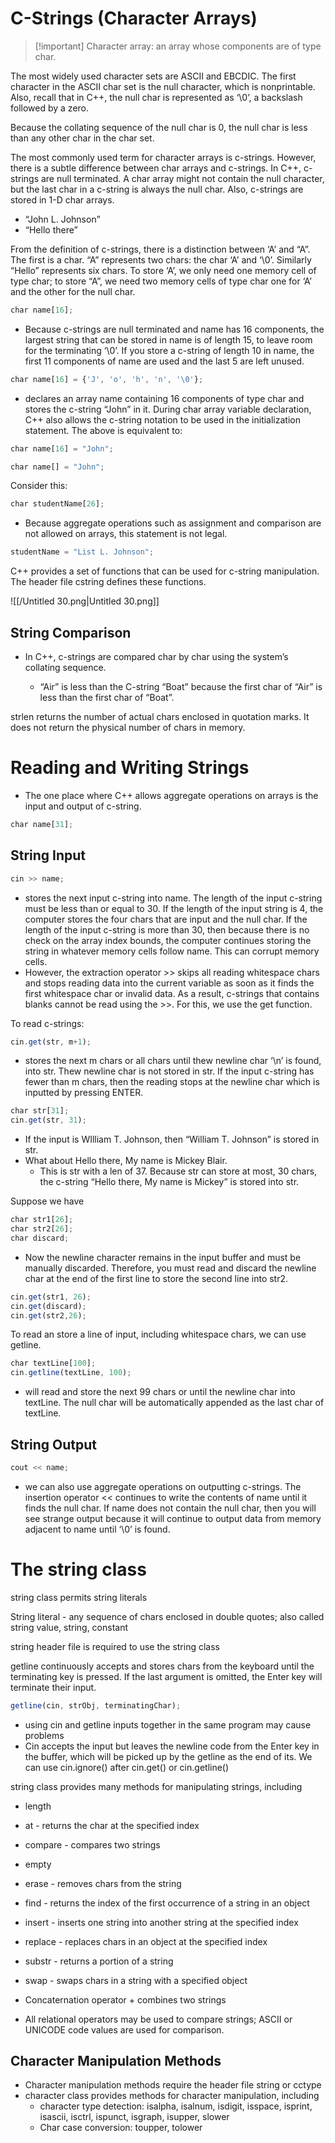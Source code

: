   

# C-Strings (Character Arrays)

  

> [!important] Character array: an array whose components are of type char.

  

The most widely used character sets are ASCII and EBCDIC. The first character in the ASCII char set is the null character, which is nonprintable. Also, recall that in C++, the null char is represented as ‘\0’, a backslash followed by a zero.

  

Because the collating sequence of the null char is 0, the null char is less than any other char in the char set.

  

The most commonly used term for character arrays is c-strings. However, there is a subtle difference between char arrays and c-strings. In C++, c-strings are null terminated. A char array might not contain the null character, but the last char in a c-string is always the null char. Also, c-strings are stored in 1-D char arrays.

- “John L. Johnson”
- “Hello there”

  

From the definition of c-strings, there is a distinction between ‘A’ and “A”. The first is a char. “A” represents two chars: the char ‘A’ and ‘\0’. Similarly “Hello” represents six chars. To store ‘A’, we only need one memory cell of type char; to store “A”, we need two memory cells of type char one for ‘A’ and the other for the null char.

  

```JavaScript
char name[16];
```

- Because c-strings are null terminated and name has 16 components, the largest string that can be stored in name is of length 15, to leave room for the terminating ‘\0’. If you store a c-string of length 10 in name, the first 11 components of name are used and the last 5 are left unused.

  

```JavaScript
char name[16] = {'J', 'o', 'h', 'n', '\0'};
```

- declares an array name containing 16 components of type char and stores the c-string “John” in it. During char array variable declaration, C++ also allows the c-string notation to be used in the initialization statement. The above is equivalent to:

```JavaScript
char name[16] = "John";
```

```JavaScript
char name[] = "John";
```

  

Consider this:

```JavaScript
char studentName[26];
```

- Because aggregate operations such as assignment and comparison are not allowed on arrays, this statement is not legal.

```JavaScript
studentName = "List L. Johnson";
```

  

C++ provides a set of functions that can be used for c-string manipulation. The header file cstring defines these functions.

![[/Untitled 30.png|Untitled 30.png]]

  

## String Comparison

- In C++, c-strings are compared char by char using the system’s collating sequence.
    
    - “Air” is less than the C-string “Boat” because the first char of “Air” is less than the first char of “Boat”.
    
      
    

strlen returns the number of actual chars enclosed in quotation marks. It does not return the physical number of chars in memory.

  

# Reading and Writing Strings

- The one place where C++ allows aggregate operations on arrays is the input and output of c-string.

```JavaScript
char name[31];
```

## String Input

```JavaScript
cin >> name;
```

- stores the next input c-string into name. The length of the input c-string must be less than or equal to 30. If the length of the input string is 4, the computer stores the four chars that are input and the null char. If the length of the input c-string is more than 30, then because there is no check on the array index bounds, the computer continues storing the string in whatever memory cells follow name. This can corrupt memory cells.
- However, the extraction operator >> skips all reading whitespace chars and stops reading data into the current variable as soon as it finds the first whitespace char or invalid data. As a result, c-strings that contains blanks cannot be read using the >>. For this, we use the get function.

  

To read c-strings:

```JavaScript
cin.get(str, m+1);
```

- stores the next m chars or all chars until thew newline char ‘\n’ is found, into str. Thew newline char is not stored in str. If the input c-string has fewer than m chars, then the reading stops at the newline char which is inputted by pressing ENTER.

  

```JavaScript
char str[31];
cin.get(str, 31);
```

- If the input is WIlliam T. Johnson, then “William T. Johnson” is stored in str.
- What about Hello there, My name is Mickey Blair.
    - This is str with a len of 37. Because str can store at most, 30 chars, the c-string “Hello there, My name is Mickey” is stored into str.

  

Suppose we have

```JavaScript
char str1[26];
char str2[26];
char discard;
```

- Now the newline character remains in the input buffer and must be manually discarded. Therefore, you must read and discard the newline char at the end of the first line to store the second line into str2.

```JavaScript
cin.get(str1, 26);
cin.get(discard);
cin.get(str2,26);
```

  

To read an store a line of input, including whitespace chars, we can use getline.

```JavaScript
char textLine[100];
cin.getline(textLine, 100);
```

- will read and store the next 99 chars or until the newline char into textLine. The null char will be automatically appended as the last char of textLine.

  

  

## String Output

```JavaScript
cout << name;
```

- we can also use aggregate operations on outputting c-strings. The insertion operator << continues to write the contents of name until it finds the null char. If name does not contain the null char, then you will see strange output because it will continue to output data from memory adjacent to name until ‘\0’ is found.

  

  

# The string class

  

string class permits string literals

  

String literal - any sequence of chars enclosed in double quotes; also called string value, string, constant

  

string header file is required to use the string class

  

getline continuously accepts and stores chars from the keyboard until the terminating key is pressed. If the last argument is omitted, the Enter key will terminate their input.

```JavaScript
getline(cin, strObj, terminatingChar);
```

- using cin and getline inputs together in the same program may cause problems
- Cin accepts the input but leaves the newline code from the Enter key in the buffer, which will be picked up by the getline as the end of its. We can use cin.ignore() after cin.get() or cin.getline()

  

  

string class provides many methods for manipulating strings, including

- length
- at - returns the char at the specified index
- compare - compares two strings
- empty
- erase - removes chars from the string
- find - returns the index of the first occurrence of a string in an object
- insert - inserts one string into another string at the specified index
- replace - replaces chars in an object at the specified index
- substr - returns a portion of a string
- swap - swaps chars in a string with a specified object

- Concaternation operator + combines two strings
- All relational operators may be used to compare strings; ASCII or UNICODE code values are used for comparison.

  

## Character Manipulation Methods

- Character manipulation methods require the header file string or cctype
- character class provides methods for character manipulation, including
    - character type detection: isalpha, isalnum, isdigit, isspace, isprint, isascii, isctrl, ispunct, isgraph, isupper, slower
    - Char case conversion: toupper, tolower